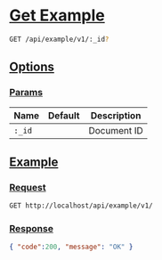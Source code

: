 # [Get Example]()

```bash
GET /api/example/v1/:_id?
```

## [Options]()

### [Params]()

Name | Default | Description
--- | --- | ---
`:_id` |  | Document ID

## [Example]()

### [Request]()

```bash
GET http://localhost/api/example/v1/
```

### [Response]()

```json
{ "code":200, "message": "OK" }
```